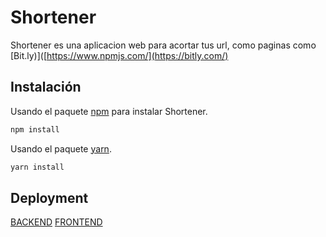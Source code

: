 # Shortener

Shortener es una aplicacion web para acortar tus url, como paginas como [Bit.ly)]([https://www.npmjs.com/](https://bitly.com/)

## Instalación

Usando el paquete [npm](https://www.npmjs.com/) para instalar Shortener.

```bash
npm install
```
Usando el paquete [yarn](https://yarnpkg.com/).

```bash
yarn install
```

## Deployment
[BACKEND](https://short-0j0q.onrender.com/)
[FRONTEND](https://shortenerweb.vercel.app/)
